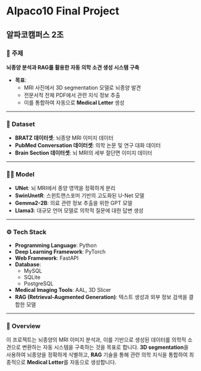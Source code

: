 # Alpaco10 Final Project  
## 알파코캠퍼스 2조

### 🧠 **주제**  
**뇌종양 분석과 RAG를 활용한 자동 의학 소견 생성 시스템 구축**  
- **목표**:  
  - MRI 사진에서 3D segmentation 모델로 뇌종양 발견
  - 전문서적 전체 PDF에서 관련 지식 정보 추출
  - 이를 통합하여 자동으로 **Medical Letter** 생성

---

### 📂 **Dataset**
- **BRATZ 데이터셋**: 뇌종양 MRI 이미지 데이터
- **PubMed Conversation 데이터셋**: 의학 논문 및 연구 대화 데이터
- **Brain Section 데이터셋**: 뇌 MRI의 세부 절단면 이미지 데이터

---

### 🧑‍💻 **Model**
- **UNet**: 뇌 MRI에서 종양 영역을 정확하게 분리
- **SwinUnetR**: 스윈트랜스포머 기반의 고도화된 U-Net 모델
- **Gemma2-2B**: 의료 관련 정보 추출을 위한 GPT 모델
- **Llama3**: 대규모 언어 모델로 의학적 질문에 대한 답변 생성

---

### ⚙️ **Tech Stack**
- **Programming Language**: Python
- **Deep Learning Framework**: PyTorch
- **Web Framework**: FastAPI
- **Database**:
  - MySQL
  - SQLite
  - PostgreSQL
- **Medical Imaging Tools**: AAL, 3D Slicer
- **RAG (Retrieval-Augmented Generation)**: 텍스트 생성과 외부 정보 검색을 결합한 모델

---

### 📄 **Overview**
이 프로젝트는 뇌종양의 MRI 이미지 분석과, 이를 기반으로 생성된 데이터를 의학적 소견으로 변환하는 자동 시스템을 구축하는 것을 목표로 합니다. **3D segmentation**을 사용하여 뇌종양을 정확하게 식별하고, **RAG** 기술을 통해 관련 의학 지식을 통합하여 최종적으로 **Medical Letter**를 자동으로 생성합니다.


